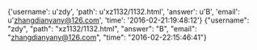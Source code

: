 {'username': u'zdy', 'path': u'xz1132/1132.html', 'answer': u'B', 'email': u'zhangdianyany@126.com', 'time': '2016-02-21:19:48:12'}
{"username": "zdy", "path": "xz1132/1132.html", "answer": "B", "email": "zhangdianyany@126.com", "time": "2016-02-22:15:46:41"}